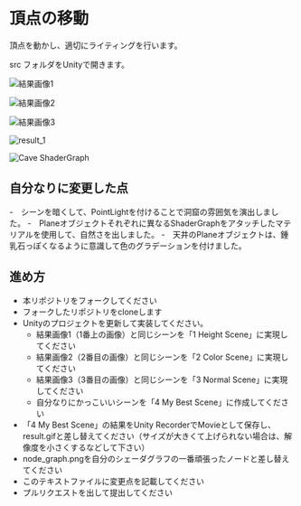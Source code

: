 
# 頂点の移動
頂点を動かし、適切にライティングを行います。

src フォルダをUnityで開きます。

![結果画像1](result_1.gif)

![結果画像2](result_2.gif)

![結果画像3](result_3.gif)

![result_1](https://github.com/shun-chi-man/PGWS4_5_vertex_tex_fetch/assets/146050674/3f0df837-3448-43d2-a962-2fe6481ffc8b)

![Cave ShaderGraph](https://github.com/shun-chi-man/PGWS4_5_vertex_tex_fetch/assets/146050674/5da140bf-5ab0-4388-b964-15d8ad16ed33)

## 自分なりに変更した点
-　シーンを暗くして、PointLightを付けることで洞窟の雰囲気を演出しました。
-　Planeオブジェクトそれぞれに異なるShaderGraphをアタッチしたマテリアルを使用して、自然さを出しました。
-　天井のPlaneオブジェクトは、鍾乳石っぽくなるように意識して色のグラデーションを付けました。


## 進め方

- 本リポジトリをフォークしてください
- フォークしたリポジトリをcloneします
- Unityのプロジェクトを更新して実装してください。
  - 結果画像1（1番上の画像）と同じシーンを「1 Height Scene」に実現してください
  - 結果画像2（2番目の画像）と同じシーンを「2 Color Scene」に実現してください
  - 結果画像3（3番目の画像）と同じシーンを「3 Normal Scene」に実現してください
  - 自分なりにかっこいいシーンを「4 My Best Scene」に作成してください
- 「4 My Best Scene」の結果をUnity RecorderでMovieとして保存し、result.gifと差し替えてください（サイズが大きくて上げられない場合は、解像度を小さくするなどして下さい）
- node_graph.pngを自分のシェーダグラフの一番頑張ったノードと差し替えてください
- このテキストファイルに変更点を記載してください
- プルリクエストを出して提出してください
